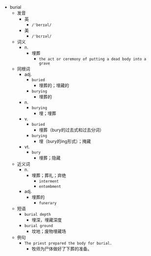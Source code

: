 - burial
  - 发音
    - 英
      - `/'berɪəl/`
    - 美
      - `/'bɛrɪəl/`
  - 词义
    - n.
      - 埋葬
        - `the act or ceremony of putting a dead body into a  grave `
  - 同根词
    - adj.
      - `buried`
        - 埋葬的；埋藏的
      - `burying`
        - 埋葬的
    - n.
      - `burying`
        - 埋；埋葬
    - v.
      - `buried`
        - 埋葬（bury的过去式和过去分词）
      - `burying`
        - 埋（bury的ing形式）；掩藏
    - vt.
      - `bury`
        - 埋葬；隐藏
  - 近义词
    - n.
      - 埋葬；葬礼；弃绝
        - `interment`
        - `entombment`
    - adj.
      - 埋葬的
        - `funerary`
  - 短语
    - `burial depth`
      - 埋深，埋藏深度 
    - `burial ground`
      - 坟地；废物埋藏场 
  - 例句
    - `The priest prepared the body for burial.`
      - 牧师为尸体做好了下葬的准备。

